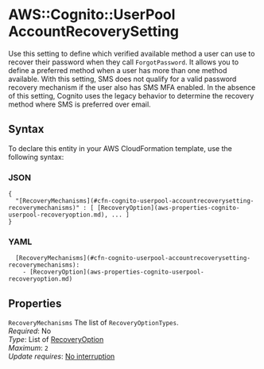 # AWS::Cognito::UserPool AccountRecoverySetting<a name="aws-properties-cognito-userpool-accountrecoverysetting"></a>

Use this setting to define which verified available method a user can use to recover their password when they call `ForgotPassword`\. It allows you to define a preferred method when a user has more than one method available\. With this setting, SMS does not qualify for a valid password recovery mechanism if the user also has SMS MFA enabled\. In the absence of this setting, Cognito uses the legacy behavior to determine the recovery method where SMS is preferred over email\.

## Syntax<a name="aws-properties-cognito-userpool-accountrecoverysetting-syntax"></a>

To declare this entity in your AWS CloudFormation template, use the following syntax:

### JSON<a name="aws-properties-cognito-userpool-accountrecoverysetting-syntax.json"></a>

```
{
  "[RecoveryMechanisms](#cfn-cognito-userpool-accountrecoverysetting-recoverymechanisms)" : [ [RecoveryOption](aws-properties-cognito-userpool-recoveryoption.md), ... ]
}
```

### YAML<a name="aws-properties-cognito-userpool-accountrecoverysetting-syntax.yaml"></a>

```
  [RecoveryMechanisms](#cfn-cognito-userpool-accountrecoverysetting-recoverymechanisms): 
    - [RecoveryOption](aws-properties-cognito-userpool-recoveryoption.md)
```

## Properties<a name="aws-properties-cognito-userpool-accountrecoverysetting-properties"></a>

`RecoveryMechanisms`  <a name="cfn-cognito-userpool-accountrecoverysetting-recoverymechanisms"></a>
The list of `RecoveryOptionTypes`\.  
*Required*: No  
*Type*: List of [RecoveryOption](aws-properties-cognito-userpool-recoveryoption.md)  
*Maximum*: `2`  
*Update requires*: [No interruption](https://docs.aws.amazon.com/AWSCloudFormation/latest/UserGuide/using-cfn-updating-stacks-update-behaviors.html#update-no-interrupt)